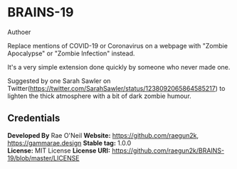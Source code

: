 # BRAINS-19

Authoer

Replace mentions of COVID-19 or Coronavirus on a webpage with "Zombie Apocalypse" or "Zombie Infection" instead.

It's a very simple extension done quickly by someone who never made one. 

Suggested by one Sarah Sawler on Twitter(https://twitter.com/SarahSawler/status/1238092065864585217) to lighten
the thick atmosphere with a bit of dark zombie humour.

## Credentials #
**Developed By**       Rae O'Neil
**Website:**           https://github.com/raegun2k, https://gammarae.design
**Stable tag:**        1.0.0  
**License:**           MIT License 
**License URI:**       https://github.com/raegun2k/BRAINS-19/blob/master/LICENSE